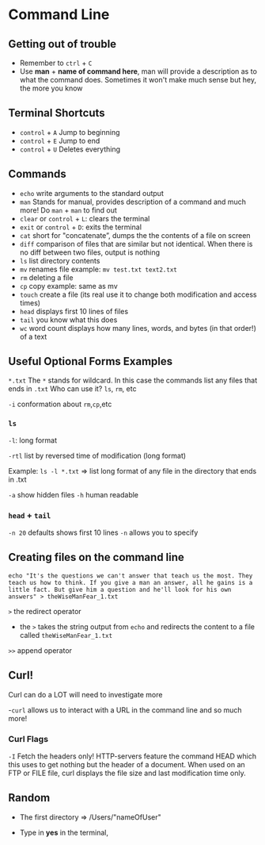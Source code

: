 # Command Line

## Getting out of trouble

- Remember to `ctrl` + `C`
- Use **man** + **name of command here**, man will provide a description as to what the command does. Sometimes it won't make much sense but hey, the more you know


## Terminal Shortcuts

- `control` + `A` Jump to beginning
- `control` + `E` Jump to end
- `control` + `U` Deletes everything


## Commands

- `echo`  write arguments to the standard output
- `man` Stands for manual, provides description of a command and much more! Do `man` + `man` to find out
- `clear` or `control` + `L`: clears the terminal
- `exit` or `control` + `D`: exits the terminal
- `cat` short for "concatenate”, dumps the the contents of a file on screen
- `diff` comparison of files that are similar but not identical. When there is no diff between two files, output is nothing
- `ls` list directory contents
- `mv` renames file
example: `mv test.txt text2.txt`
- `rm` deleting a file
- `cp` copy example: same as mv
- `touch` create a file (its real use it to change both modification and access times)
- `head` displays first 10 lines of files
- `tail` you know what this does
- `wc` word count displays how many lines, words, and bytes (in that order!) of a text


## Useful Optional Forms Examples

`*.txt` The `*` stands for wildcard. In this case the commands list any files that ends in `.txt`
Who can use it? `ls`, `rm`, etc

`-i` conformation about `rm`,`cp`,etc

### `ls`

`-l`: long format

`-rtl` list by reversed time of modification (long format)

Example:  `ls -l *.txt` => list long format of any file in the directory that ends in .txt

`-a` show hidden files
`-h` human readable

### `head` + `tail`

`-n 20` defaults shows first 10 lines `-n` allows you to specify



## Creating files on the command line

```
echo "It's the questions we can't answer that teach us the most. They teach us how to think. If you give a man an answer, all he gains is a little fact. But give him a question and he'll look for his own answers" > theWiseManFear_1.txt
```
`>` the redirect operator
- the `>` takes the string output from `echo` and redirects the content to a file called `theWiseManFear_1.txt`

`>>` append operator


## Curl!
Curl can do a LOT will need to investigate more

-`curl` allows us to interact with a URL in the command line and so much more!


### Curl Flags

`-I` Fetch the headers only! HTTP-servers feature the
              command  HEAD which this uses to get nothing but the header of a
              document. When used on an FTP or FILE file,  curl  displays  the
              file size and last modification time only.
## Random


- The first directory => /Users/"nameOfUser"

- Type in **yes** in the terminal,
